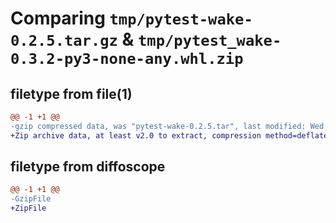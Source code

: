 # Comparing `tmp/pytest-wake-0.2.5.tar.gz` & `tmp/pytest_wake-0.3.2-py3-none-any.whl.zip`

## filetype from file(1)

```diff
@@ -1 +1 @@
-gzip compressed data, was "pytest-wake-0.2.5.tar", last modified: Wed Sep 28 08:12:30 2022, max compression
+Zip archive data, at least v2.0 to extract, compression method=deflate
```

## filetype from diffoscope

```diff
@@ -1 +1 @@
-GzipFile
+ZipFile
```

